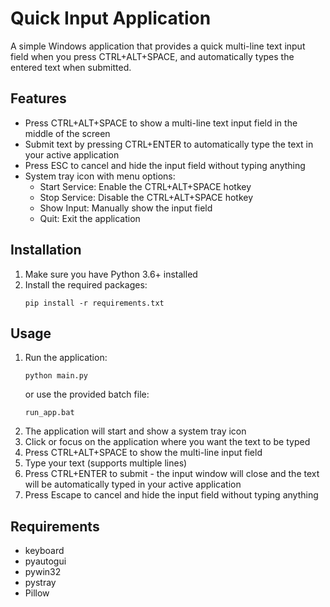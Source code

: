 # Quick Input Application

A simple Windows application that provides a quick multi-line text input field when you press CTRL+ALT+SPACE, and automatically types the entered text when submitted.

## Features

- Press CTRL+ALT+SPACE to show a multi-line text input field in the middle of the screen
- Submit text by pressing CTRL+ENTER to automatically type the text in your active application
- Press ESC to cancel and hide the input field without typing anything
- System tray icon with menu options:
  - Start Service: Enable the CTRL+ALT+SPACE hotkey
  - Stop Service: Disable the CTRL+ALT+SPACE hotkey
  - Show Input: Manually show the input field
  - Quit: Exit the application

## Installation

1. Make sure you have Python 3.6+ installed
2. Install the required packages:
   ```
   pip install -r requirements.txt
   ```

## Usage

1. Run the application:
   ```
   python main.py
   ```
   or use the provided batch file:
   ```
   run_app.bat
   ```
2. The application will start and show a system tray icon
3. Click or focus on the application where you want the text to be typed
4. Press CTRL+ALT+SPACE to show the multi-line input field
5. Type your text (supports multiple lines)
6. Press CTRL+ENTER to submit - the input window will close and the text will be automatically typed in your active application
7. Press Escape to cancel and hide the input field without typing anything

## Requirements

- keyboard
- pyautogui
- pywin32
- pystray
- Pillow
